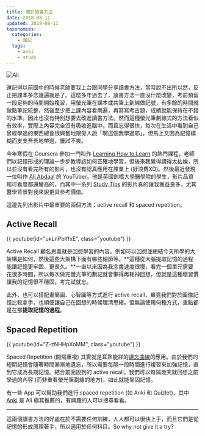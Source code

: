 ```yaml
---
title: 關於讀書方法
date: 2018-08-11
updated: 2018-08-11
taxonomies:
  categories: 
    - 雜記
  tags: 
    - anki
    - study
---
```


![Ali](https://drive.google.com/uc?export=view&id=1C7DNA0Fz0SxCXfOkDl49P_zICoSJLQ0n)

還記得以前國中的時候老師要我上台跟同學分享讀書方法，當時說不出所以然，反正把課本多念幾遍就是了。這麼多年過去了，讀書方法一直沒什麼改變，考前預留一段足夠的時間開始複習，用螢光筆在課本或共筆上劃線做記號，有多餘的時間就做點筆記統整，然後至少把上課內容看兩遍，再寫寫考古題，成績就能保持在不錯的水準。因此也沒有特別想要去改進讀書方法。然而這種螢光筆劃線式的方法看似有效率，實際上內容完全沒有吸收進腦中，而且忘得很快，每次在生活中看到自己曾經學過的東西總會很興奮地跟旁人說「啊這個我學過耶」，但馬上又因為記憶模糊而支支吾吾地帶過，屢試不爽。

<!-- more -->

今年寒假在 Coursera 參加一門叫作 [Learning How to Learn](https://www.coursera.org/learn/learning-how-to-learn) 的熱門課程，老師們以記憶形成的理論一步步教導該如何正確地學習，但後來我覺得講得太枯燥，所以並沒有看完所有的影片，也沒有認真應用在課業上 (好浪費XD)。然後最近發現一位叫作 [Ali Abdaal](https://www.youtube.com/channel/UCoOae5nYA7VqaXzerajD0lg) 的 YouTuber。他是英國劍橋大學醫學院的學生，影片品質和可看度都還蠻高的，而其中一系列 [Study Tips](https://www.youtube.com/playlist?list=PL7BImOT2srcGCCjBBwNvU5zaB9F30lWye) 的影片真的讓我獲益良多，尤其醫學背景對我來說更具參考價值。

這邊先列出影片中最重要的兩個方法：active recall 和 spaced repetition。

## Active Recall

{{ youtube(id="ukLnPbIffxE", class="youtube") }}

Active Recall 顧名思義就是回想學習的內容。例如可以回想並總結今天所學的大架構是如何，然後這些大架構下面有哪些細節等。**這種從大腦提取記憶的過程能讓記憶更牢固、更長久。**一直以來因為我念書速度很慢，看完一個單元需要花很多時間，所以每次做完螢光筆的劃記就會懶得再耗神回想，但就是這種壞習慣讓我的記憶很不穩固，考完試就忘。

此外，也可以搭配畫簡圖、心智圖等方式進行 active recall，畢竟我們對於圖像記憶比較拿手，也順便讓自己在回想的時候理清思緒。但無論使用何種方式，重點都是在那**提取記憶的過程**。

## Spaced Repetition

{{ youtube(id="Z-zNHHpXoMM", class="youtube") }}

Spaced Repetition (間隔重複) 其實就是耳熟能詳的[遺忘曲線](https://zh.wikipedia.org/wiki/遗忘曲线)的應用。由於我們的短期記憶會隨著時間漸漸地遺忘，所以需要每隔一段時間進行複習來加強記憶，直到它成為長期記憶。結合前面說到的 active recall，我們可以每隔幾天就回想之前學過的內容 (而非重看螢光筆劃線的地方)，如此就能鞏固記憶。

有一些 App 可以幫助我們進行 spaced repetition (如 Anki 和 Quizlet)，其中 [Anki](https://apps.ankiweb.net) 是 Ali 極其推薦的，有興趣的人可以搜尋看看。

---

這兩個讀書方法的好處在於不需要任何訓練，人人都可以很快上手，而且它們是從記憶的形成原理著手，所以適用於任何科目。So why not give it a try?